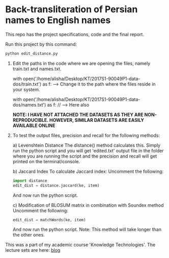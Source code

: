 # Back-transliteration of Persian names to English names

This repo has the project specifications, code and the final report.

Run this project by this command:

```python
python edit_distance.py
```

1) Edit the paths in the code where we are opening the files, namely train.txt and names.txt.

   with open('/home/alisha/Desktop/KT/2017S1-90049P1-data-dos/train.txt') as f: --> Change it to the path where the files reside in your system.

   with open('/home/alisha/Desktop/KT/2017S1-90049P1-data-dos/names.txt') as f: // --> Here also

   **NOTE: I HAVE NOT ATTACHED THE DATASETS AS THEY ARE NON-REPRODUCIBLE. HOWEVER, SIMILAR DATASETS ARE EASILY AVAILABLE ONLINE**

2) To test the output files, precision and recall for the following methods:

   a) Levenshtein Distance
      The distance() method calculates this. Simply run the python script and you will get 'edited.txt' output file in the folder where you are running the script and the precision and recall will get printed on the terminal/console.

   b) Jaccard Index
      To calculate Jaccard index:
      Uncomment the following:
      ```python
      import distance
      edit_dist = distance.jaccard(ke, item)
      ```
      And now run the python script.

   c) Modification of BLOSUM matrix in combination with Soundex method
      Uncomment the following:
      ```python
      edit_dist = matchWords(ke, item)
      ```
      And now run the python script.
      Note: This method will take longer than the other ones.

This was a part of my academic course 'Knowledge Technologies'. The lecture sets are here: [blog](https://alisha17.github.io/machine-learning/2017/11/20/pyladies.html)

